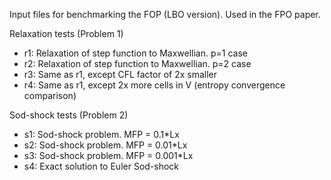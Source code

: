 Input files for benchmarking the FOP (LBO version). Used in the FPO
paper.

Relaxation tests (Problem 1)

- r1: Relaxation of step function to Maxwellian. p=1 case
- r2: Relaxation of step function to Maxwellian. p=2 case
- r3: Same as r1, except CFL factor of 2x smaller
- r4: Same as r1, except 2x more cells in V (entropy convergence comparison)

Sod-shock tests (Problem 2)

- s1: Sod-shock problem. MFP = 0.1*Lx
- s2: Sod-shock problem. MFP = 0.01*Lx
- s3: Sod-shock problem. MFP = 0.001*Lx
- s4: Exact solution to Euler Sod-shock

